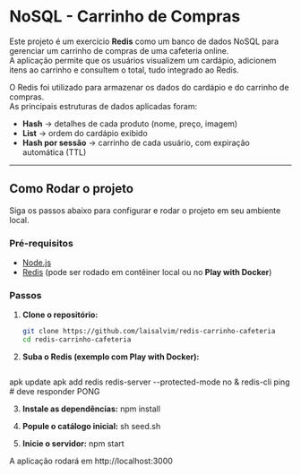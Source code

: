 # NoSQL - Carrinho de Compras

Este projeto é um exercício **Redis** como um banco
de dados NoSQL para gerenciar um carrinho de compras de uma cafeteria online.  
A aplicação permite que os usuários visualizem um cardápio, adicionem itens ao
carrinho e consultem o total, tudo integrado ao Redis.

O Redis foi utilizado para armazenar os dados do cardápio e do carrinho de compras.  
As principais estruturas de dados aplicadas foram:
- **Hash** → detalhes de cada produto (nome, preço, imagem)  
- **List** → ordem do cardápio exibido  
- **Hash por sessão** → carrinho de cada usuário, com expiração automática (TTL)  

---

## Como Rodar o projeto

Siga os passos abaixo para configurar e rodar o projeto em seu ambiente local.

### Pré-requisitos

- [Node.js](https://nodejs.org/)
- [Redis](https://redis.io/) (pode ser rodado em contêiner local ou no **Play with Docker**)

### Passos

1. **Clone o repositório:**
   ```bash
   git clone https://github.com/laisalvim/redis-carrinho-cafeteria
   cd redis-carrinho-cafeteria

2. **Suba o Redis (exemplo com Play with Docker):**
   ```bash
  apk update
  apk add redis
  redis-server --protected-mode no &
  redis-cli ping   # deve responder PONG

3. **Instale as dependências:**
npm install

4. **Popule o catálogo inicial:**
sh seed.sh

5. **Inicie o servidor:**
npm start

A aplicação rodará em http://localhost:3000
